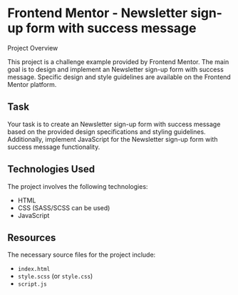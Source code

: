 # Frontend Mentor - Newsletter sign-up form with success message

Project Overview

This project is a challenge example provided by Frontend Mentor. The main goal is to design and implement an Newsletter sign-up form with success message. Specific design and style guidelines are available on the Frontend Mentor platform.

## Task

Your task is to create an Newsletter sign-up form with success message based on the provided design specifications and styling guidelines. Additionally, implement JavaScript for the Newsletter sign-up form with success message functionality.

## Technologies Used

The project involves the following technologies:

- HTML
- CSS (SASS/SCSS can be used)
- JavaScript

## Resources

The necessary source files for the project include:

- `index.html`
- `style.scss` (or `style.css`)
- `script.js`
